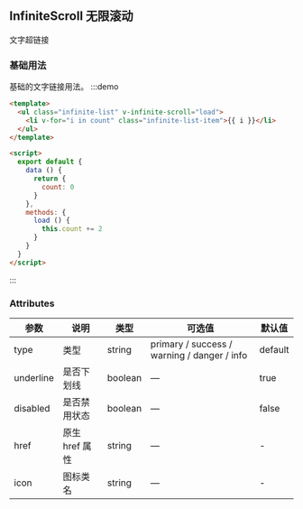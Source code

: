 ## InfiniteScroll 无限滚动

文字超链接

### 基础用法
基础的文字链接用法。
:::demo
```html
<template>
  <ul class="infinite-list" v-infinite-scroll="load">
    <li v-for="i in count" class="infinite-list-item">{{ i }}</li>
  </ul>
</template>

<script>
  export default {
    data () {
      return {
        count: 0
      }
    },
    methods: {
      load () {
        this.count += 2
      }
    }
  }
</script>
```
:::


### Attributes

| 参数           | 说明                           | 类型      | 可选值                               | 默认值  |
| -------------- | ------------------------------ | --------- | ------------------------------------ | ------- |
| type           | 类型                   | string  | primary / success / warning / danger / info | default |
| underline      | 是否下划线                         | boolean | —                                    | true    |
| disabled       | 是否禁用状态                       | boolean | —                                    | false   |
| href           | 原生 href 属性                     | string  | —                                    | -       |
| icon           | 图标类名                       | string  | —                                    | -       |
